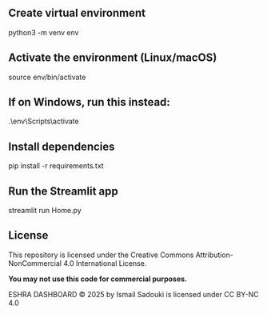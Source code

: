 ## Create virtual environment



python3 -m venv env





## Activate the environment (Linux/macOS)


source env/bin/activate





## If on Windows, run this instead:


.\env\Scripts\activate





## Install dependencies


pip install -r requirements.txt





## Run the Streamlit app


streamlit run Home.py







## License

This repository is licensed under the Creative Commons Attribution-NonCommercial 4.0 International License.

**You may not use this code for commercial purposes.**

ESHRA DASHBOARD © 2025 by Ismail Sadouki is licensed under CC BY-NC 4.0

